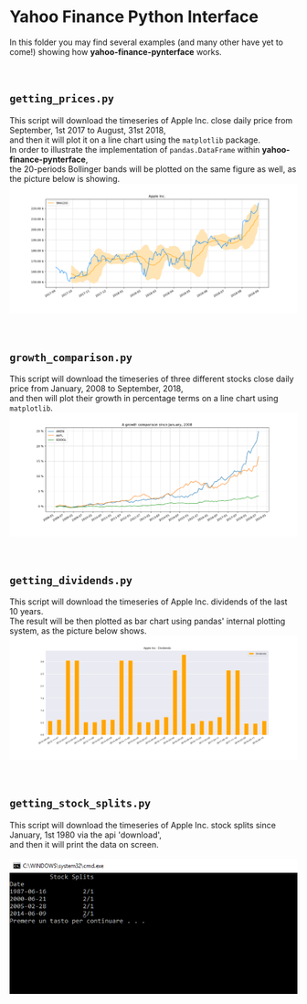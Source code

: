 # Yahoo Finance Python Interface


In this folder you may find several examples (and many other have yet to come!) showing how **yahoo-finance-pynterface** works.


<br />


## `getting_prices.py`
This script will download the timeseries of Apple Inc. close daily price from September, 1st 2017 to August, 31st 2018,<br />
and then it will plot it on a line chart using the `matplotlib` package.<br />
In order to illustrate the implementation of `pandas.DataFrame` within **yahoo-finance-pynterface**,<br />
the 20-periods Bollinger bands will be plotted on the same figure as well, as the picture below is showing.
![result](resources/getting_prices.png)


<br />


## `growth_comparison.py`
This script will download the timeseries of three different stocks close daily price from January, 2008 to September, 2018,<br />
and then will plot their growth in percentage terms on a line chart using `matplotlib`.
![result](resources/growth_comparison.png)


<br />


## `getting_dividends.py`
This script will download the timeseries of Apple Inc. dividends of the last 10 years.<br />
The result will be then plotted as bar chart using pandas' internal plotting system, as the picture below shows.
![result](resources/getting_dividends.png)


<br />


## `getting_stock_splits.py`
This script will download the timeseries of Apple Inc. stock splits since January, 1st 1980 via the api 'download',<br />
and then it will print the data on screen.<br />
<br />
![result](resources/getting_splits.png)
